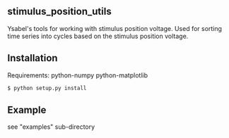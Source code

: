 ## stimulus_position_utils 

Ysabel's tools for working with stimulus position voltage. Used for sorting
time series into cycles based on the stimulus position voltage.


## Installation

Requirements: python-numpy python-matplotlib

```bash
$ python setup.py install 

```

## Example

see "examples" sub-directory




